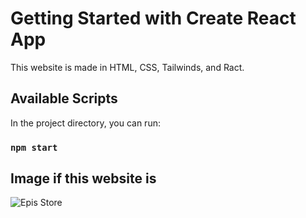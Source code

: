 # Getting Started with Create React App

This website is made in HTML, CSS, Tailwinds, and Ract.

## Available Scripts

In the project directory, you can run:

### `npm start`

## Image if this website is

![Epis Store](https://github.com/tausif40/Epic_Store/assets/155213674/10e97fd7-d92e-4c3b-b203-775fcfdff65c)
